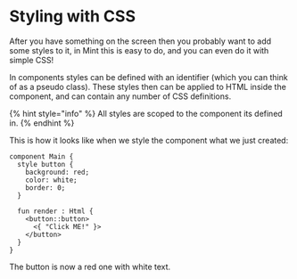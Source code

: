 # Styling with CSS

After you have something on the screen then you probably want to add some styles to it, in Mint this is easy to do, and you can even do it with simple CSS!

In components styles can be defined with an identifier \(which you can think of as a pseudo class\). These styles then can be applied to HTML inside the component, and can contain any number of CSS definitions.

{% hint style="info" %}
All styles are scoped to the component its defined in.
{% endhint %}

This is how it looks like when we style the component what we just created:

```text
component Main {
  style button {
    background: red;
    color: white;
  	border: 0;
  }
  
  fun render : Html {
    <button::button>
      <{ "Click ME!" }>
    </button>
  }
}
```

The button is now a red one with white text.

